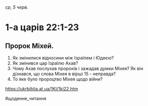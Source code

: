 
_ср, 5 черв._

# 1-а царів 22:1-23

## Пророк Міхей.
1. Як змінилися відносини між Ізраїлем і Юдеєю?
2. Як змінився цар Ізраїлю Ахав?
3. Чому Ахав послухав пророків і зажадав думки Міхея? Як він дізнався, що слова Міхея в вірші 15 - неправда?
4. То яке було пророцтво Міхея щодо війни? 

https://ukrbiblia.at.ua/1KI/1ki22.htm 

#щоденне_читання
